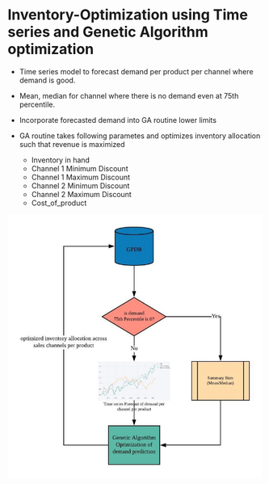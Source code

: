 # Inventory-Optimization using Time series and Genetic Algorithm optimization

* Time series model to forecast demand per product per channel where demand is good. 
* Mean, median for channel where there is no demand even at 75th percentile. 
* Incorporate forecasted demand into GA routine lower limits
* GA routine takes following parametes and optimizes inventory allocation such that revenue is maximized

  * Inventory in hand
  * Channel 1 Minimum Discount
  * Channel 1 Maximum Discount
  * Channel 2 Minimum Discount
  * Channel 2 Maximum Discount
  * Cost_of_product
  

![alt text](https://github.com/pnagula/Inventory-Optimization/blob/master/GA%20Optimization.jpeg)
